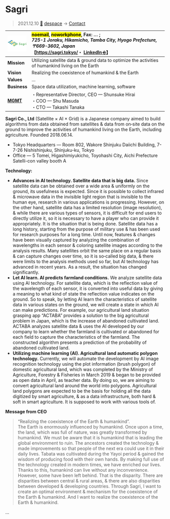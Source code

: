 # Sagri
> 2021.12.10 [🚀](../../index/index.md) [despace](../index.md) → [Contact](../contact.md)

|[![](../f/contact/s/sagri_logo1_thumb.webp)](../f/contact/s/sagri_logo1.webp)|<mark>noemail</mark>, <mark>noworkphone</mark>, Fax: … ;<br> *725-1 Joraku, Hikamicho, Tamba City, Hyogo Prefecture, 〒669-3602, Japan*<br> 【<https://sagri.tokyo/>・ [LinkedIn ⎆](https://www.linkedin.com/company/sagri)】|
|:--|:--|
|**Mission**|Utilizing satellite data & ground data to optimize the activities of humankind living on the Earth|
|**Vision**|Realizing the coexistence of humankind & the Earth|
|**Values**|…|
|**Business**|Space data utilization, machine learning, software|
|**[MGMT](../mgmt.md)**|・Representative Director, CEO — Shunsuke Hirai<br> ・COO — Shu Masuda<br> ・CTO — Takashi Tanaka|

**Sagri Co., Ltd** (Satellite × AI × Grid) is a Japanese company aimed to build algorithms from data obtained from satellites & data from on‑site data on the ground to improve the activities of humankind living on the Earth, including agriculture. Founded 2018.06.14.

   - Tokyo Headquarters — Room 802, Wakore Shinjuku Daiichi Building, 7-7-26 Nishishinjuku, Shinjuku-ku, Tokyo
   - Office — 5 Tomei, Higashimiyukicho, Toyohashi City, Aichi Prefecture Satelli-con valley booth A

**Technology:**

   - **Advances in AI technology. Satellite data that is big data.** Since satellite data can be obtained over a wide area & uniformly on the ground, its usefulness is expected. Since it is possible to collect infrared & microwave data in the invisible light region that is invisible to the human eye, research in various applications is progressing. However, on the other hand, satellite data has a limited resolution (image resolution), & while there are various types of sensors, it is difficult for end users to directly utilize it, so it is necessary to have a player who can provide it appropriately. It is the situation that is being done. Satellite data has a long history, starting from the purpose of military use & has been used for research purposes for a long time. Until now, features & changes have been visually captured by analyzing the combination of wavelengths in each sensor & coloring satellite images according to the analysis results. Many satellites orbit the same place on a regular basis & can capture changes over time, so it is so‑called big data, & there were limits to the analysis methods used so far, but AI technology has advanced in recent years. As a result, the situation has changed significantly.
   - **Let AI learn. AI predicts farmland conditions.** We analyze satellite data using AI technology. For satellite data, which is the reflection value of the wavelength of each sensor, it is converted into useful data by giving a meaning to what kind of state the reflection value indicates on the ground. So to speak, by letting AI learn the characteristics of satellite data in various states on the ground, we will create a state in which AI can make predictions. For example, our agricultural land situation grasping app “ACTABA” provides a solution to the big agricultural problem in Japan, which is the increase of abandoned cultivated land. ACTABA analyzes satellite data & uses the AI ​​developed by our company to learn whether the farmland is cultivated or abandoned for each field to capture the characteristics of the farmland. The constructed algorithm presents a prediction of the probability of abandoned cultivated land.
   - **Utilizing machine learning (AI). Agricultural land automatic polygon technology.** Currently, we will automate the development by AI image recognition technology using the plot information (brush polygon) of domestic agricultural land, which was completed by the Ministry of Agriculture, Forestry & Fisheries in March 2019 & began to be provided as open data in April, as teacher data. By doing so, we are aiming to convert agricultural land around the world into polygons. Agricultural land polygons are expected to be the basis for holding all the data digitized by smart agriculture, & as a data infrastructure, both hard & soft in smart agriculture. It is supposed to work with various tools of.

**Message from CEO**

> “Realizing the coexistence of the Earth & humankind”.<br> The Earth is enormously influenced by humankind. Once upon a time, the land, which was full of nature, was greatly transformed by humankind. We must be aware that it is humankind that is leading the global environment to ruin. The ancestors created the technology & made improvements so that people of the next era could use it in their daily lives. Tabata was cultivated during the Yayoi period & gained the wisdom of producing food with their own hands. By making full use of the technology created in modern times, we have enriched our lives. Thanks to this, humankind can live without any inconvenience. However, some have been left behind. That is the disparity. There are disparities between central & rural areas, & there are also disparities between developed & developing countries. Through Sagri, I want to create an optimal environment & mechanism for the coexistence of the Earth & humankind. And I want to realize the coexistence of the Earth & humankind.

<p style="page-break-after:always"> </p>

…
